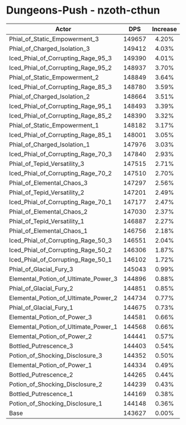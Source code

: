 # Dungeons-Push - nzoth-cthun
| Actor | DPS | Increase |
|---|:---:|:---:|
|Phial_of_Static_Empowerment_3|149657|4.20%|
|Phial_of_Charged_Isolation_3|149412|4.03%|
|Iced_Phial_of_Corrupting_Rage_95_3|149390|4.01%|
|Iced_Phial_of_Corrupting_Rage_95_2|148937|3.70%|
|Phial_of_Static_Empowerment_2|148849|3.64%|
|Iced_Phial_of_Corrupting_Rage_85_3|148780|3.59%|
|Phial_of_Charged_Isolation_2|148664|3.51%|
|Iced_Phial_of_Corrupting_Rage_95_1|148493|3.39%|
|Iced_Phial_of_Corrupting_Rage_85_2|148390|3.32%|
|Phial_of_Static_Empowerment_1|148182|3.17%|
|Iced_Phial_of_Corrupting_Rage_85_1|148001|3.05%|
|Phial_of_Charged_Isolation_1|147976|3.03%|
|Iced_Phial_of_Corrupting_Rage_70_3|147840|2.93%|
|Phial_of_Tepid_Versatility_3|147515|2.71%|
|Iced_Phial_of_Corrupting_Rage_70_2|147510|2.70%|
|Phial_of_Elemental_Chaos_3|147297|2.56%|
|Phial_of_Tepid_Versatility_2|147201|2.49%|
|Iced_Phial_of_Corrupting_Rage_70_1|147177|2.47%|
|Phial_of_Elemental_Chaos_2|147030|2.37%|
|Phial_of_Tepid_Versatility_1|146887|2.27%|
|Phial_of_Elemental_Chaos_1|146756|2.18%|
|Iced_Phial_of_Corrupting_Rage_50_3|146551|2.04%|
|Iced_Phial_of_Corrupting_Rage_50_2|146306|1.87%|
|Iced_Phial_of_Corrupting_Rage_50_1|146102|1.72%|
|Phial_of_Glacial_Fury_3|145043|0.99%|
|Elemental_Potion_of_Ultimate_Power_3|144896|0.88%|
|Phial_of_Glacial_Fury_2|144851|0.85%|
|Elemental_Potion_of_Ultimate_Power_2|144734|0.77%|
|Phial_of_Glacial_Fury_1|144675|0.73%|
|Elemental_Potion_of_Power_3|144581|0.66%|
|Elemental_Potion_of_Ultimate_Power_1|144568|0.66%|
|Elemental_Potion_of_Power_2|144441|0.57%|
|Bottled_Putrescence_3|144403|0.54%|
|Potion_of_Shocking_Disclosure_3|144352|0.50%|
|Elemental_Potion_of_Power_1|144334|0.49%|
|Bottled_Putrescence_2|144265|0.44%|
|Potion_of_Shocking_Disclosure_2|144239|0.43%|
|Bottled_Putrescence_1|144169|0.38%|
|Potion_of_Shocking_Disclosure_1|144148|0.36%|
|Base|143627|0.00%|

